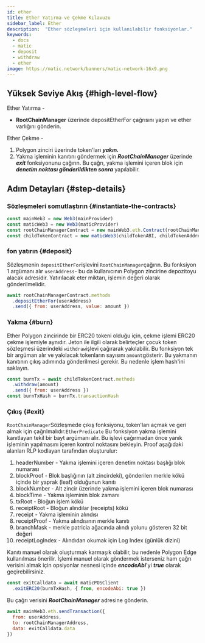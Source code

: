 ```yaml
---
id: ether
title: Ether Yatırma ve Çekme Kılavuzu
sidebar_label: Ether
description:  "Ether sözleşmeleri için kullanılabilir fonksiyonlar."
keywords:
  - docs
  - matic
  - deposit
  - withdraw
  - ether
image: https://matic.network/banners/matic-network-16x9.png
---
```


## Yüksek Seviye Akış {#high-level-flow}

Ether Yatırma -

- **RootChainManager** üzerinde depositEtherFor çağrısını yapın ve ether varlığını gönderin.

Ether Çekme -

1. Polygon zinciri üzerinde token'ları **_yakın._**
2. Yakma işleminin kanıtını göndermek için **_RootChainManager_** üzerinde **_exit_** fonksiyonunu çağırın. Bu çağrı, yakma işlemini içeren blok için **_denetim noktası gönderildikten sonra_** yapılabilir.

## Adım Detayları {#step-details}

### Sözleşmeleri somutlaştırın {#instantiate-the-contracts}
```js
const mainWeb3 = new Web3(mainProvider)
const maticWeb3 = new Web3(maticProvider)
const rootChainManagerContract = new mainWeb3.eth.Contract(rootChainManagerABI, rootChainManagerAddress)
const childTokenContract = new maticWeb3(childTokenABI, childTokenAddress)
```

### fon yatırın {#deposit}
Sözleşmenin `depositEtherFor`işlevini `RootChainManager`çağırın. Bu fonksiyon 1 argümanı alır `userAddress`- bu da kullanıcının Polygon zincirine depozitoyu alacak adresidir. Yatırılacak eter miktarı, işlemin değeri olarak gönderilmelidir.

```js
await rootChainManagerContract.methods
  .depositEtherFor(userAddress)
  .send({ from: userAddress, value: amount })
```

### Yakma {#burn}
Ether Polygon zincirinde bir ERC20 tokeni olduğu için, çekme işlemi ERC20 çekme işlemiyle aynıdır. Jeton ile ilgili olarak belirteçler çocuk token sözleşmesi üzerindeki `withdraw`işlevi çağırarak yakılabilir. Bu fonksiyon tek bir argüman alır ve yakılacak tokenların sayısını `amount`gösterir. Bu yakmanın kanıtının çıkış adımında gönderilmesi gerekir. Bu nedenle işlem hash'ini saklayın.
```js
const burnTx = await childTokenContract.methods
  .withdraw(amount)
  .send({ from: userAddress })
const burnTxHash = burnTx.transactionHash
```

### Çıkış {#exit}
`RootChainManager`Sözleşmede çıkış fonksiyonu, token'ları açmak ve geri almak için çağrılmalıdır.`EtherPredicate` Bu fonksiyon yakma işlemini kanıtlayan tekil bir bayt argümanı alır. Bu işlevi çağırmadan önce yanık işleminin yapılmasını içeren kontrol noktasını bekleyin. Proof aşağıdaki alanları RLP kodlayan tarafından oluşturulur:

1. headerNumber - Yakma işlemini içeren denetim noktası başlığı blok numarası
2. blockProof - Blok başlığının (alt zincirdeki), gönderilen merkle kökü içinde bir yaprak (leaf) olduğunun kanıtı
3. blockNumber - Alt zincir üzerinde yakma işlemini içeren blok numarası
4. blockTime - Yakma işleminin blok zamanı
5. txRoot - Bloğun işlem kökü
6. receiptRoot - Bloğun alındılar (receipts) kökü
7. receipt - Yakma işleminin alındısı
8. receiptProof - Yakma alındısının merkle kanıtı
9. branchMask - merkle patricia ağacında alındı yolunu gösteren 32 bit değeri
10. receiptLogIndex - Alındıdan okumak için Log Index (günlük dizini)

Kanıtı manuel olarak oluşturmak karmaşık olabilir, bu nedenle Polygon Edge kullanılması önerilir. İşlemi manuel olarak göndermek isterseniz ham çağrı verisini almak için opsiyonlar nesnesi içinde **_encodeAbi_**'yi **_true_** olarak geçirebilirsiniz.

```js
const exitCalldata = await maticPOSClient
  .exitERC20(burnTxHash, { from, encodeAbi: true })
```

Bu çağrı verisini **_RootChainManager_** adresine gönderin.
```js
await mainWeb3.eth.sendTransaction({
  from: userAddress,
  to: rootChainManagerAddress,
  data: exitCalldata.data
})
```
